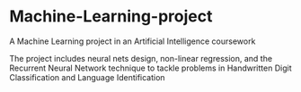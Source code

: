 # Machine-Learning-project
A Machine Learning project in an Artificial Intelligence coursework

The project includes neural nets design, non-linear regression, and the Recurrent Neural Network technique to tackle problems in Handwritten Digit Classification and Language Identification
